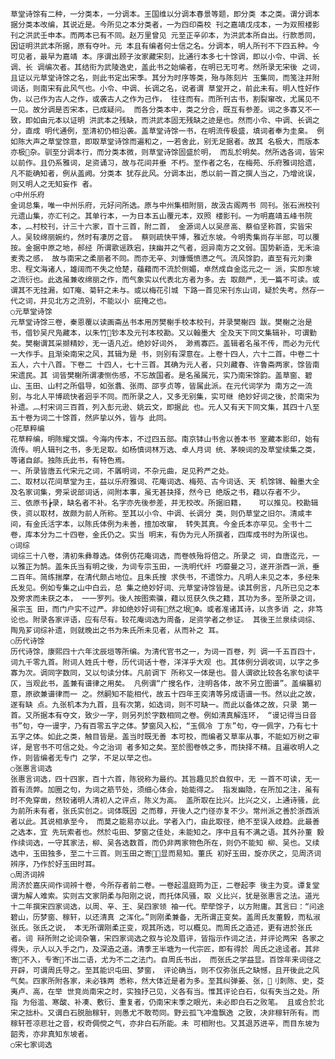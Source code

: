 <!-- { "loadSidebar": true } -->
    草堂诗馀有二种，一分类本，一分调本。王国维以分调本春景等题，即分类 本之类。谓分调本据分类本改编，其说近是。今所见之本分类者，一为四印斋校 刊之嘉靖戊戌本，一为双照楼影刊之洪武壬申本。而两本已有不同。赵万里曾见 元至正辛卯本，为洪武本所自出。行款悉同，因证明洪武本所据，原有夺叶。元 本且有编者何士信之名。分调本，明人所刊不下四五种。今可见者，最早为嘉靖 本。序谓出顾子汝家藏宋刻，比通行本多七十馀调，即以小令、中调、长调、长 调编次者。其结衔为武陵逸史，盖此书之始编者，在明已无可考。然所录无宋後 之词，且证以元草堂诗馀之名，则此书定出宋季。其分为时序等类，殆与陈刻片 玉集同，而笺注并附词话，则南宋有此风气也。小令、中调、长调之名，说者谓 草堂开之，前此未有。明人性好作伪，以己作为古人之作，或袭古人之作为己作， 往往而有。而所刊古书，割裂窜改，尤属见不一见。故分调是否宋本，已成疑问。 而各分类本中，类之分合，既互有参差。词之多寡又不一致，即如由元本以证明 洪武本之残缺，而洪武本固无残缺之迹是也。然而小令、中调、长调之分，直成 明代通例，至清初仍相沿袭。盖草堂诗馀一书，在明流传极盛，填词者奉为圭臬。 例如陈大声之草堂馀意，即取草堂诗馀而遍和之，一若舍此，别无足据者。故其 名极大，而版本亦极杂。驯至分调本行，而分类本微，则草堂诗馀固盛於明， 而乱於明矣。然所选各词，皆宋以前作。且仍系雅词，足资诵习，故与花间并垂 不朽。至作者之名，在梅苑、乐府雅词拾遗，凡不能确知者，例从盖阙。分类本 犹存此风。分调本出，悉以前一首之撰人当之，乃增讹误，则又明人之无知妄作 者。  
    ○中州乐府
    金词总集，唯一中州乐府，元好问所选。原与中州集相附丽，故汲古阁两书 同刊。张石洲校刊元遗山集，亦汇刊之。其单行本，一为日本五山覆元本，双照 楼影刊。一为明嘉靖五峰书院本，︹村校刊，计三十六家，百十三首，附二首， 金源词人以吴彦高、蔡伯坚称首，实皆宋人。吴较绵丽婉约，然时有凄厉之音。 蔡则疏快平博，雅近东坡。今明秀集尚存半部，可以覆按。金据中原之地，郝经 所谓歌谣跌宕，挟幽并之气者，迥异南方之文弱。国势新造，无禾油麦秀之感， 故与南宋之柔丽者不同。而亦无辛、刘慷慨愤懑之气。流风馀韵，直至有元刘秉 忠、程文海诸人，雄阔而不失之伧楚，蕴藉而不流於侧媚，卓然成自金迄元之一 派，实即东坡之流衍也。此选虽兼收绵丽之作，而气象实以代表北方者为多。去 取颇严，无一篇不可读。或谓其不无挂漏，如Т庵、菊轩之未与。或以梅花引城 下路一首见宋刊东山词，疑於失考。然存一代之词，并见北方之流别，不能以小 疵掩之也。    
    ○元草堂诗馀
    元草堂诗馀三卷，秦恩覆以读画斋丛书本用厉樊榭手校本校刊，并录樊榭四 跋。樊榭之治是书，借钞吴尺凫藏本，以朱竹钞本及元刊本校勘。又以翰墨大 全及天下同文集辑补，可谓勤矣。樊榭谓其采撷精妙，无一语凡近。绝妙好词外， 渺焉寡匹。盖辑者名虽不传，而必为元代一大作手。且渐染南宋之风，其辑为是 书，则别有深意在。上卷十四人，六十二首。中卷二十五人，六十八首。下卷二 十四人，七十三首。其确为元人者，只刘藏春、许鲁斋两家，馀皆南宋遗民。其 词皆樊榭所谓凄恻伤感，不忘故国者。是名虽属元，实乃南宋馀韵。盖草窗、碧 山、玉田、山村之所倡导，如张翥、张雨、邵亨贞等，皆属此派。在元代词学为 南方之一流别，与北人平博疏快者迥乎不同。而所录之人，又多无别集，实可继 绝妙好词之後，於南宋为补遗。︹村宋词三百首，列入彭元逊、姚云文，即据此 也。元人又有天下同文集，其四十八至五十卷为词二十馀首，然庐挚以外，皆与 此同。
    ○花草粹编
    花草粹编，明陈耀文馔。今海内传本，不过四五部。南京钵山书舍以善本书 室藏本影印，始有流传。明人辑刊之书，多无足取。如杨慎词林万选、卓人月词 统、茅映词的及草堂续集之类，等诸自郐。独陈氏此书，有特色焉。  
    一、所录皆唐五代宋元之词，不羼明词，不杂元曲，足见矜严之处。
    二、取材以花间草堂为主，益以乐府雅词、花庵词选、梅苑、古今词话、天 机馀锦、翰墨大全及名家词集，旁采说部词话，间附本事，虽无甚抉择，然今已 绝版之书，藉以存者不少。
    三、依原书┢录，缺名者不补。名字亦先後参差，并无校改。所据旧籍，   可以推见。校勘辑佚，资以取材，故颇为前人所称。至其以小令、中调、长调分 类，则仍草堂之旧尔。清咸丰间，有金氏活字本，以陈氏体例为未善，擅加改窜， 转失其真。今金氏本亦罕见。全书十二卷，库本分为二十四卷，金氏仍之。实当 明末，有伪为元人所撰者，四库成书时为所误也。  
    ○词综    
    词综三十八卷，清初朱彝尊选。体例仿花庵词选，而卷帙殆将倍之。所录之 词，自唐迄元，一以雅正为鹄。盖朱氏当有明之後，为词专宗玉田，一洗明代纤 巧靡曼之习，遂开浙西一派，垂二百年。简练揣摩，在清代颇占地位。且朱氏搜 求佚书，不遗馀力。凡明人未见之本，多经朱氏发见。例如专集之山中白云，总 集之绝妙好词、元草堂诗馀皆是。读其例言，凡所已见之本及旁求而未获之本， 一一罗列。後人按图索骥，藉以觅获久佚之籍，其功为多。至所录之词，虽宗玉 田，而门户实不过严。非如绝妙好词有然之垠Ф。或者准诸其诗，以贪多诮 之，非笃论也。附录各家评语，应有尽有。较花庵词选为周备，足资学者之参证。 其後王兰泉续词综、陶凫芗词综补遗，则就晚出之书为朱氏所未见者，从而补之 耳。  
    ○历代诗馀
    历代诗馀，康熙四十六年沈辰垣等所编。为清代官书之一，为词一百卷，列 调一千五百四十，词九千零九首。附词人姓氏十卷，历代词话十卷，洋洋乎大观 也。其体例分调收词，以字之多寡为次。调同字数同，又以句读分体。凡前调下 所称又一体是也。昔人谓欲比较各名家句读平仄，当观此书，盖兼有谱律之用矣。 凡例谓“广搜名作，注明各体，故不另立图谱”。盖编纂初意，原欲兼谱律而一 之。然嗣知不能相代，故五十四年王奕清等另成语谱一书。然以此之故，遂有缺 点。九张机本为九首，且有次第，如选词，则不可缺一。而此以备体之故，只录 第一首。又所据本有夺文，致少一字，则另列於字数相同之卷。例如清真解连环， “谩记得当日音书”句，夺一谩字，乃有百零五字之体。梦窗风入松，“玉佩冷 丁东”句，夺一佩字，乃有七十五字之体。如此之类，触目皆是。盖当时既无善 本可校，而编者又草率从事，不能如万树之审详，是官书不可信之处。今之治词 者多知之矣。至於图卷帙之多，而抉择不精。且遍收明人之作，则皆编者无专门 之学，不足以举之也。  
    ○张惠言词选
    张惠言词选，四十四家，百十六首，陈锐称为最约。其旨趣见於自叙中，无 一首不可读，无一首有流弊。加圈之句，为词之筋节处，须细心体会，始能得之。 指发幽隐，在所加之注，虽有时不免穿凿，然较诸明人清初人之评点，陈义为高。 盖所取在比兴。比兴之义，上通诗骚，此为前所未有者，张氏实创之。词体既因 之而尊，开後人之门径亦复不少。常州派之善於浙西派者以此。其说相承至今， 而莫之能易亦以此。学者入门，由此取径，绝不至误入歧趋。此最善之选本，宜 先玩索者也。然於屯田、梦窗之佳处，未能知之。序中且有不满之语。其外孙董 毅作续词选，一守其家法，柳、吴各选数首，而仍非两家物色所在，则仍不能知 柳、吴也。又续选中，玉田独多，至二十三首。则玉田之寄，显而易知。董氏 初好玉田，旋亦厌之，见周济词辨序，乃作於好玉田时耳。  
    ○周济词辨
    周济於嘉庆间作词辨十卷，今所存者前二卷。一卷起温庭筠为正，二卷起李 後主为变。谭复堂谓为解人难索。实则古文家阴柔与阳刚之说，而托体风骚，取 义比兴，犹是张惠言之法。道光十二年撰宋四家词选，以周、辛、王、吴四家领 袖一代。荦荦馀子，以方附庸。其言曰：“问途碧山，历梦窗、稼轩，以还清真 之浑化。”则刚柔兼备，无所谓正变矣。盖周氏友董毅，而私淑张氏。张氏之说， 本无所谓刚柔正变，观其所选，可以概见。而周氏之造述，更有进於张氏者。词 辩所附之论词杂箸，宋四家词选之叙与论及眉评，皆指示作词之法，并评论两宋 各家之得失，示人以入手之门，及深造之道。清季王半塘为一代宗匠，即有得於 周氏之途迳者。其非寄不入，专寄不出二语，尤为不二之法门。自周氏书出， 而张氏之学益显。百馀年来词径之开辟，可谓周氏导之。至其能识屯田、梦窗， 评论确当，则不仅弥张氏之缺憾，且开後此之风气矣。四家所附各家，未必铢两 悉称，然大体近是者为多。至其纠弹姜、张，刂刺陈、史，芟夷卢、高，在举 世竞尚南宋之时，实独抒己见，义各有当。惟其评论白石，似有失当之处。所指 为俗滥、寒酸、补凑、敷衍、重复者，仍南宋末季之眼光，未必即白石之败笔。 且或合於北宋之拙朴。又谓白石脱胎稼轩，则愚尤不敢苟同。野云孤飞冲澹飘逸 之致，决非稼轩所有。而稼轩苍凉悲壮之音，权奇倜傥之气，亦非白石所能。未 可相附也。又其退苏进辛，而目东坡为韶秀，亦非真知东坡者。
    ○宋七家词选
